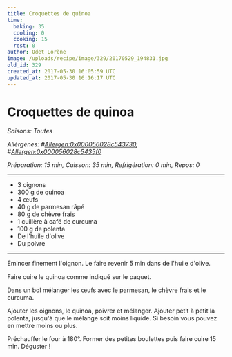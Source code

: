 ```yaml
---
title: Croquettes de quinoa
time:
  baking: 35
  cooling: 0
  cooking: 15
  rest: 0
author: Odet Lorène
image: /uploads/recipe/image/329/20170529_194831.jpg
old_id: 329
created_at: 2017-05-30 16:05:59 UTC
updated_at: 2017-05-30 16:16:17 UTC
---
```


# Croquettes de quinoa



*Saisons: Toutes*

*Allèrgènes: #<Allergen:0x000056028c543730>, #<Allergen:0x000056028c5435f0>*

*Préparation: 15 min, Cuisson: 35 min, Refrigération: 0 min, Repos: 0*

---

- 3 oignons
- 300 g de quinoa
- 4 œufs
- 40 g de parmesan râpé
- 80 g de chèvre frais
- 1 cuillère à café de curcuma
- 100 g de polenta
- De l'huile d'olive
- Du poivre

---

Émincer finement l'oignon. Le faire revenir 5 min dans de l'huile d'olive.

Faire cuire le quinoa comme indiqué sur le paquet.

Dans un bol mélanger les œufs avec le parmesan, le chèvre frais et le curcuma. 

Ajouter les oignons, le quinoa, poivrer et mélanger. Ajouter petit à petit la polenta, jusqu'à que le mélange soit moins liquide. Si besoin vous pouvez en mettre moins ou plus.

Préchauffer le four à 180°. Former des petites boulettes puis faire cuire 15 min. Déguster ! 
